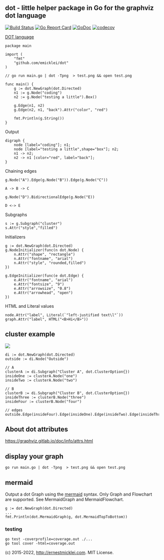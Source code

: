 ## dot - little helper package in Go for the graphviz dot language

[![Build Status](https://travis-ci.org/emicklei/proto.png)](https://travis-ci.org/emicklei/dot)
[![Go Report Card](https://goreportcard.com/badge/github.com/emicklei/dot)](https://goreportcard.com/report/github.com/emicklei/dot)
[![GoDoc](https://pkg.go.dev/badge/github.com/emicklei/dot)](https://pkg.go.dev/github.com/emicklei/dot)
[![codecov](https://codecov.io/gh/emicklei/dot/branch/master/graph/badge.svg)](https://codecov.io/gh/emicklei/dot)

[DOT language](http://www.graphviz.org/doc/info/lang.html)

	package main
	
	import (
		"fmt"	
		"github.com/emicklei/dot"
	)
	
	// go run main.go | dot -Tpng  > test.png && open test.png
	
	func main() {
		g := dot.NewGraph(dot.Directed)
		n1 := g.Node("coding")
		n2 := g.Node("testing a little").Box()
	
		g.Edge(n1, n2)
		g.Edge(n2, n1, "back").Attr("color", "red")
	
		fmt.Println(g.String())
	}

Output

	digraph {
		node [label="coding"]; n1;
		node [label="testing a little",shape="box"]; n2;
		n1 -> n2;
		n2 -> n1 [color="red", label="back"];
	}

Chaining edges

	g.Node("A").Edge(g.Node("B")).Edge(g.Node("C"))
	
	A -> B -> C

	g.Node("D").BidirectionalEdge(g.Node("E))

	D <-> E

Subgraphs

	s := g.Subgraph("cluster")
	s.Attr("style","filled")


Initializers

	g := dot.NewGraph(dot.Directed)
	g.NodeInitializer(func(n dot.Node) {
		n.Attr("shape", "rectangle")
		n.Attr("fontname", "arial")
		n.Attr("style", "rounded,filled")
	})

	g.EdgeInitializer(func(e dot.Edge) {
		e.Attr("fontname", "arial")
		e.Attr("fontsize", "9")
		e.Attr("arrowsize", "0.8")
		e.Attr("arrowhead", "open")
	})

HTML and Literal values

	node.Attr("label", Literal(`"left-justified text\l"`))
	graph.Attr("label", HTML("<B>Hi</B>"))

## cluster example

![](./doc/cluster.png)

	di := dot.NewGraph(dot.Directed)
	outside := di.Node("Outside")

	// A
	clusterA := di.Subgraph("Cluster A", dot.ClusterOption{})
	insideOne := clusterA.Node("one")
	insideTwo := clusterA.Node("two")
	
	// B
	clusterB := di.Subgraph("Cluster B", dot.ClusterOption{})
	insideThree := clusterB.Node("three")
	insideFour := clusterB.Node("four")

	// edges
	outside.Edge(insideFour).Edge(insideOne).Edge(insideTwo).Edge(insideThree).Edge(outside)

## About dot attributes

https://graphviz.gitlab.io/doc/info/attrs.html

## display your graph

	go run main.go | dot -Tpng  > test.png && open test.png

## mermaid

Output a dot Graph using the [mermaid](https://mermaid-js.github.io/mermaid/#/README) syntax.
Only Graph and Flowchart are supported. See MermaidGraph and MermaidFlowchart.

```
g := dot.NewGraph(dot.Directed)
...
fmt.Println(dot.MermaidGraph(g, dot.MermaidTopToBottom))
```

### testing

	go test -coverprofile=coverage.out ./...
	go tool cover -html=coverage.out

(c) 2015-2022, http://ernestmicklei.com. MIT License.
